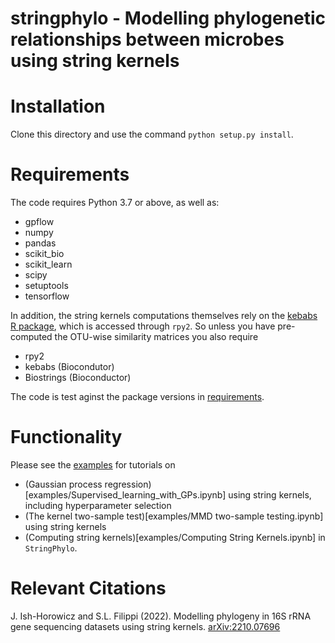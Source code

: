 # stringphylo - Modelling phylogenetic relationships between microbes using string kernels

# Installation

Clone this directory and use the command `python setup.py install`.

# Requirements

The code requires Python 3.7 or above, as well as:

* gpflow
* numpy
* pandas
* scikit_bio
* scikit_learn
* scipy
* setuptools
* tensorflow

In addition, the string kernels computations themselves rely on the [kebabs R package](https://bioconductor.org/packages/release/bioc/html/kebabs.html), which is accessed through `rpy2`. So unless you have pre-computed the OTU-wise similarity matrices you also require

* rpy2
* kebabs (Biocondutor)
* Biostrings (Bioconductor)

The code is test aginst the package versions in [requirements](requirements.txt).

# Functionality

Please see the [examples](examples) for tutorials on

* (Gaussian process regression)[examples/Supervised_learning_with_GPs.ipynb] using string kernels, including hyperparameter selection
* (The kernel two-sample test)[examples/MMD two-sample testing.ipynb] using string kernels
* (Computing string kernels)[examples/Computing String Kernels.ipynb] in `StringPhylo`.

# Relevant Citations

J. Ish-Horowicz and S.L. Filippi (2022). Modelling phylogeny in 16S rRNA gene sequencing datasets using string kernels. [arXiv:2210.07696](https://arxiv.org/abs/2210.07696)


